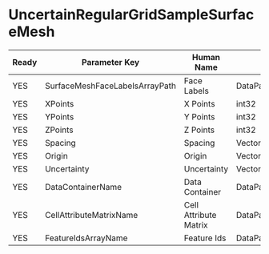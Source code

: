 # UncertainRegularGridSampleSurfaceMesh

| Ready | Parameter Key | Human Name | Parameter Type | Parameter Class |
|-------|---------------|------------|-----------------|----------------|
| YES | SurfaceMeshFaceLabelsArrayPath | Face Labels | DataPath | ArraySelectionParameter |
| YES | XPoints | X Points | int32 | Int32Parameter |
| YES | YPoints | Y Points | int32 | Int32Parameter |
| YES | ZPoints | Z Points | int32 | Int32Parameter |
| YES | Spacing | Spacing | VectorFloat32Parameter::ValueType | VectorFloat32Parameter |
| YES | Origin | Origin | VectorFloat32Parameter::ValueType | VectorFloat32Parameter |
| YES | Uncertainty | Uncertainty | VectorFloat32Parameter::ValueType | VectorFloat32Parameter |
| YES | DataContainerName | Data Container | DataPath | DataGroupCreationParameter |
| YES | CellAttributeMatrixName | Cell Attribute Matrix | DataPath | ArrayCreationParameter |
| YES | FeatureIdsArrayName | Feature Ids | DataPath | ArrayCreationParameter |
